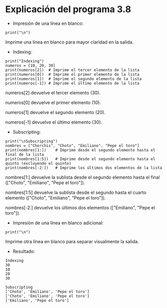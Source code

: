 # Explicación del programa 3.8
- Impresión de una línea en blanco:
```
print("\n")
```
Imprime una línea en blanco para mayor claridad en la salida.

- Indexing:
```
print("Indexing")
numeros = [10, 20, 30]
print(numeros[2])  # Imprime el tercer elemento de la lista
print(numeros[0])  # Imprime el primer elemento de la lista
print(numeros[1])  # Imprime el segundo elemento de la lista
print(numeros[-1]) # Imprime el último elemento de la lista
```
numeros[2] devuelve el tercer elemento (30).

numeros[0] devuelve el primer elemento (10).

numeros[1] devuelve el segundo elemento (20).

numeros[-1] devuelve el último elemento (30).

- Subscripting:
```
print("\nSubscripting")
nombres = ["Chorchis", "Choto", "Emiliano", "Pepe el toro"]
print(nombres[1:])    # Imprime desde el segundo elemento hasta el final de la lista
print(nombres[1:5])   # Imprime desde el segundo elemento hasta el quinto (excluyendo el quinto)
print(nombres[-2:])   # Imprime los últimos dos elementos de la lista
```
nombres[1:] devuelve la sublista desde el segundo elemento hasta el final (["Choto", "Emiliano", "Pepe el toro"]).

nombres[1:5] devuelve la sublista desde el segundo hasta el cuarto elemento (["Choto", "Emiliano", "Pepe el toro"]).

nombres[-2:] devuelve los últimos dos elementos (["Emiliano", "Pepe el toro"]).

- Impresión de una línea en blanco adicional:
```
print("\n")
```
Imprime otra línea en blanco para separar visualmente la salida.

- Resultado:
```
Indexing
30
10
20
30

Subscripting
['Choto', 'Emiliano', 'Pepe el toro']
['Choto', 'Emiliano', 'Pepe el toro']
['Emiliano', 'Pepe el toro']
```
